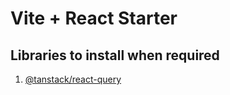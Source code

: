 # Vite + React Starter

## Libraries to install when required

1. [@tanstack/react-query](https://www.npmjs.com/package/@tanstack/react-query)
